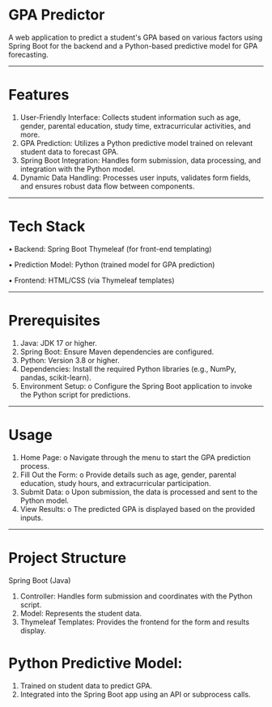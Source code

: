 # GPA Predictor
A web application to predict a student's GPA based on various factors using Spring Boot for the backend and a Python-based predictive model for GPA forecasting.
________________________________________
# Features
1.  User-Friendly Interface: Collects student information such as age, gender, parental education, study time, extracurricular activities, and more.
2.  GPA Prediction: Utilizes a Python predictive model trained on relevant student data to forecast GPA.
3.  Spring Boot Integration: Handles form submission, data processing, and integration with the Python model.
4.  Dynamic Data Handling: Processes user inputs, validates form fields, and ensures robust data flow between components.
________________________________________
# Tech Stack
•	Backend: Spring Boot Thymeleaf (for front-end templating)

•	Prediction Model: 	Python (trained model for GPA prediction)

•	Frontend: 	HTML/CSS (via Thymeleaf templates)
________________________________________
# Prerequisites
1.	Java: JDK 17 or higher.
2.	Spring Boot: Ensure Maven dependencies are configured.
3.	Python: Version 3.8 or higher.
4.	Dependencies: Install the required Python libraries (e.g., NumPy, pandas, scikit-learn).
5.	Environment Setup:
    o	Configure the Spring Boot application to invoke the Python script for predictions.
________________________________________
# Usage
1.	Home Page:
o	Navigate through the menu to start the GPA prediction process.
2.	Fill Out the Form:
o	Provide details such as age, gender, parental education, study hours, and extracurricular participation.
3.	Submit Data:
o	Upon submission, the data is processed and sent to the Python model.
4.	View Results:
o	The predicted GPA is displayed based on the provided inputs.
________________________________________
# Project Structure
Spring Boot (Java)<br>
1.  Controller: Handles form submission and coordinates with the Python script.
2.  Model: Represents the student data.
3.  Thymeleaf Templates: Provides the frontend for the form and results display.
   #  Python Predictive Model:
1.  Trained on student data to predict GPA.
2.  Integrated into the Spring Boot app using an API or subprocess calls.
